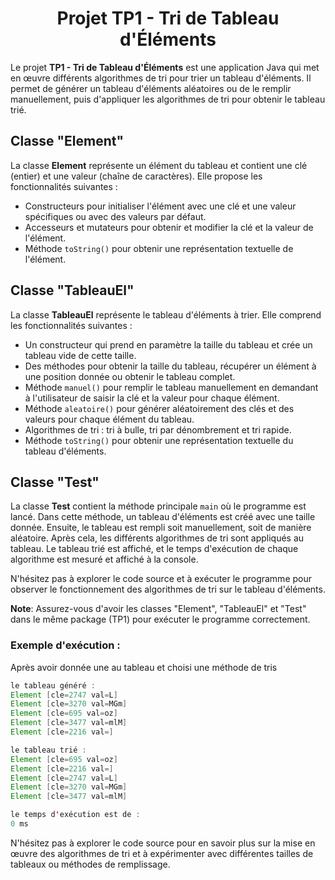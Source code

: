 <div align="center">

# Projet TP1 - Tri de Tableau d'Éléments

</div>

Le projet **TP1 - Tri de Tableau d'Éléments** est une application Java qui met en œuvre différents algorithmes de tri pour trier un tableau d'éléments. Il permet de générer un tableau d'éléments aléatoires ou de le remplir manuellement, puis d'appliquer les algorithmes de tri pour obtenir le tableau trié.

## Classe "Element"

La classe **Element** représente un élément du tableau et contient une clé (entier) et une valeur (chaîne de caractères). Elle propose les fonctionnalités suivantes :

- Constructeurs pour initialiser l'élément avec une clé et une valeur spécifiques ou avec des valeurs par défaut.
- Accesseurs et mutateurs pour obtenir et modifier la clé et la valeur de l'élément.
- Méthode `toString()` pour obtenir une représentation textuelle de l'élément.

## Classe "TableauEl"

La classe **TableauEl** représente le tableau d'éléments à trier. Elle comprend les fonctionnalités suivantes :

- Un constructeur qui prend en paramètre la taille du tableau et crée un tableau vide de cette taille.
- Des méthodes pour obtenir la taille du tableau, récupérer un élément à une position donnée ou obtenir le tableau complet.
- Méthode `manuel()` pour remplir le tableau manuellement en demandant à l'utilisateur de saisir la clé et la valeur pour chaque élément.
- Méthode `aleatoire()` pour générer aléatoirement des clés et des valeurs pour chaque élément du tableau.
- Algorithmes de tri : tri à bulle, tri par dénombrement et tri rapide.
- Méthode `toString()` pour obtenir une représentation textuelle du tableau d'éléments.

## Classe "Test"

La classe **Test** contient la méthode principale `main` où le programme est lancé. Dans cette méthode, un tableau d'éléments est créé avec une taille donnée. Ensuite, le tableau est rempli soit manuellement, soit de manière aléatoire. Après cela, les différents algorithmes de tri sont appliqués au tableau. Le tableau trié est affiché, et le temps d'exécution de chaque algorithme est mesuré et affiché à la console.

N'hésitez pas à explorer le code source et à exécuter le programme pour observer le fonctionnement des algorithmes de tri sur le tableau d'éléments.

**Note**: Assurez-vous d'avoir les classes "Element", "TableauEl" et "Test" dans le même package (TP1) pour exécuter le programme correctement.

### Exemple d'exécution :

Après avoir donnée une au tableau et choisi une méthode de tris
```java
le tableau généré : 
Element [cle=2747 val=L]
Element [cle=3270 val=MGm]
Element [cle=695 val=oz]
Element [cle=3477 val=mlM]
Element [cle=2216 val=]

le tableau trié :
Element [cle=695 val=oz]
Element [cle=2216 val=]
Element [cle=2747 val=L]
Element [cle=3270 val=MGm]
Element [cle=3477 val=mlM]

le temps d'exécution est de : 
0 ms

```

N'hésitez pas à explorer le code source pour en savoir plus sur la mise en œuvre des algorithmes de tri et à expérimenter avec différentes tailles de tableaux ou méthodes de remplissage.
